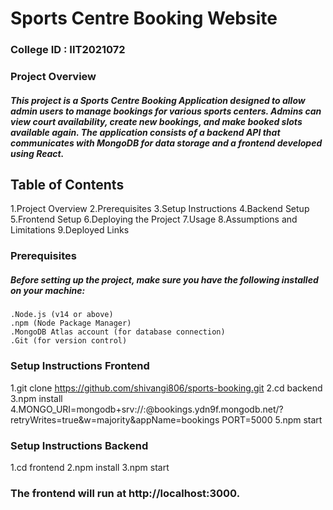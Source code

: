 # Sports Centre Booking Website

### College ID : IIT2021072

### Project Overview
##### This project is a Sports Centre Booking Application designed to allow admin users to manage bookings for various sports centers. Admins can view court availability, create new bookings, and make booked slots available again. The application consists of a backend API that communicates with MongoDB for data storage and a frontend developed using React.

## Table of Contents
  1.Project Overview
  2.Prerequisites
  3.Setup Instructions
  4.Backend Setup
  5.Frontend Setup
  6.Deploying the Project
  7.Usage
  8.Assumptions and Limitations
  9.Deployed Links
### Prerequisites
##### Before setting up the project, make sure you have the following installed on your machine:

    .Node.js (v14 or above)
    .npm (Node Package Manager)
    .MongoDB Atlas account (for database connection)
    .Git (for version control)

### Setup Instructions Frontend
1.git clone https://github.com/shivangi806/sports-booking.git
2.cd backend
3.npm install
4.MONGO_URI=mongodb+srv://<username>:<password>@bookings.ydn9f.mongodb.net/?retryWrites=true&w=majority&appName=bookings
PORT=5000
5.npm start

### Setup Instructions Backend
1.cd frontend
2.npm install
3.npm start

### The frontend will run at http://localhost:3000.

